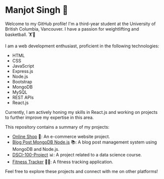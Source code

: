 # Manjot Singh 👋

Welcome to my GitHub profile! I'm a third-year student at the University of British Columbia, Vancouver. I have a passion for weightlifting and basketball. 🏋️🏀

I am a web development enthusiast, proficient in the following technologies:

- HTML
- CSS
- JavaScript
- Express.js
- Node.js
- Bootstrap
- MongoDB
- MySQL
- REST APIs
- React.js

Currently, I am actively honing my skills in React.js and working on projects to further improve my expertise in this area.

This repository contains a summary of my projects:

- [Online Shop](https://github.com/manjjott/online-shop) 🛒: An e-commerce website project.
- [Blog Post MongoDB Node.js](https://github.com/manjjott/blog-post-mongodb-nodejs) 📚: A blog post management system using MongoDB and Node.js.
- [DSCI-100-Project](https://github.com/manjjott/DSCI-100-Project) 📊: A project related to a data science course.
- [Fitness Tracker](https://github.com/manjjott/Fitness-Tracker) 🏃‍♂️: A fitness tracking application.

Feel free to explore these projects and connect with me on other platforms!


